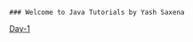 ```

### Welcome to Java Tutorials by Yash Saxena

```

<a href="https://yashsaxena75.github.io/JavaWorld/day1">Day-1</a>
